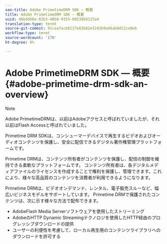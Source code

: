 ```yaml
---
seo-title: Adobe PrimetimeDRM SDK — 概要
title: Adobe PrimetimeDRM SDK — 概要
uuid: d6bdd66e-02b3-48b8-9355-60238b9115a4
translation-type: tm+mt
source-git-commit: 91cea7acb8127e02b82e5242b9ad6ab0d12ce0eb
workflow-type: tm+mt
source-wordcount: '170'
ht-degree: 0%

---
```



# Adobe PrimetimeDRM SDK — 概要{#adobe-primetime-drm-sdk-an-overview}

>[!NOTE]
>
>Adobe PrimetimeDRMは、以前はAdobeアクセスと呼ばれていましたが、それ以前はFlash Accessと呼ばれていました。

Primetime DRM SDKは、コンシューマーデバイスで再生するビデオおよびオーディオコンテンツを保護し、安全に配信できるデジタル著作権管理プラットフォームです。

Primetime DRMは、コンテンツ所有者がコンテンツを保護し、配信の制御を維持できる柔軟なプラットフォームです。 コンテンツ所有者は、各デジタルメディアファイルのライセンスを作成することで権利を保護し、管理できます。これにより、様々な高品質のコンテンツを消費者が利用できるようになります。

Primetime DRMは、ビデオオンデマンド、レンタル、電子販売スルーなど、幅広いビジネスモデルをサポートしています。 Primetime DRMで保護されたコンテンツは、次に示す様々な方法で配布できます。

* AdobeFlash Media Serverソフトウェアを使用したストリーミング
* AdobeのHTTP Dynamic Streamingテクノロジを使用したHTTP経由のプログレッシブダウンロードの提供
* ユーザーの利便性を考慮して、ローカル再生用のコンテンツライブラリへのダウンロードを許可する


